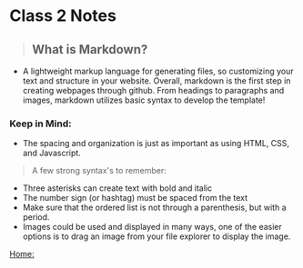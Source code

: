 # Class 2 Notes
>## What is Markdown? 
- A lightweight markup language for generating files, so customizing your text and structure in your website. Overall, markdown is the first step in creating webpages through github.
From headings to paragraphs and images, markdown utilizes basic syntax to develop the template! 

### Keep in Mind: 
- The spacing and organization is just as important as using HTML, CSS, and Javascript. 

> A few strong syntax's to remember:
- Three asterisks can create text with bold and italic
- The number sign (or hashtag) must be spaced from the text
- Make sure that the ordered list is not through a parenthesis, but with a period.
- Images could be used and displayed in many ways, one of the easier options is to drag an image from your file explorer to display the image. 

[Home:](https://keelen-fisher.github.io/reading-notes/)
